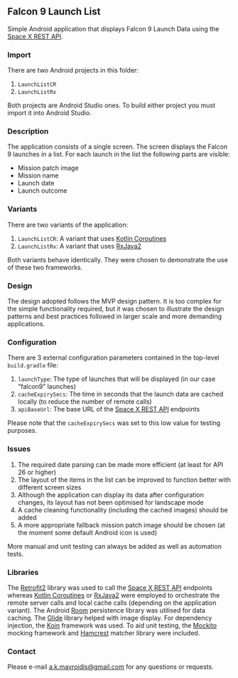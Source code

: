 ## Falcon 9 Launch List

Simple Android application that displays Falcon 9 Launch Data using the [Space X REST API](https://github.com/r-spacex/SpaceX-API).

### Import

There are two Android projects in this folder:

1. `LaunchListCR`
2. `LaunchListRx`

Both projects are Android Studio ones. To build either project you must import it into Android Studio.

### Description

The application consists of a single screen. The screen displays the Falcon 9 launches in a list. For each launch in the list the following parts are visible:

- Mission patch image
- Mission name
- Launch date
- Launch outcome

### Variants

There are two variants of the application:

1. `LaunchListCR`: A variant that uses [Kotlin Coroutines](https://kotlinlang.org/docs/reference/coroutines-overview.html)
2. `LaunchListRx`: A variant that uses [RxJava2](https://github.com/ReactiveX/RxJava)

Both variants behave identically. They were chosen to demonstrate the use of these two frameworks.

### Design

The design adopted follows the MVP design pattern. It is too complex for the simple functionality required, but it was chosen to illustrate
the design patterns and best practices followed in larger scale and more demanding applications.
  
### Configuration

There are 3 external configuration parameters contained in the top-level `build.gradle` file:

1. `launchType`: The type of launches that will be displayed (in our case “falcon9” launches)
2. `cacheExpirySecs`: The time in seconds that the launch data are cached locally (to reduce the number of remote calls)
3. `apiBaseUrl`: The base URL of the [Space X REST API](https://github.com/r-spacex/SpaceX-API) endpoints

Please note that the `cacheExpirySecs` was set to this low value for testing purposes.

### Issues

1. The required date parsing can be made more efficient (at least for API 26 or higher)
2. The layout of the items in the list can be improved to function better with different screen sizes
3. Although the application can display its data after configuration changes, its layout has not been optimised for landscape mode
4. A cache cleaning functionality (including the cached images) should be added
5. A more appropriate fallback mission patch image should be chosen (at the moment some default Android icon is used)

More manual and unit testing can always be added as well as automation tests.


### Libraries

The [Retrofit2](https://square.github.io/retrofit/) library was used to call the [Space X REST API](https://github.com/r-spacex/SpaceX-API) endpoints whereas [Kotlin Coroutines](https://kotlinlang.org/docs/reference/coroutines-overview.html) or [RxJava2](https://github.com/ReactiveX/RxJava) were employed to orchestrate the remote server calls and local cache calls (depending on the application variant). The Android [Room](https://developer.android.com/training/data-storage/room/index.html) persistence library was utilised for data caching. The 
[Glide](https://github.com/bumptech/glide) library helped with image display. For dependency injection, the [Koin](https://insert-koin.io/) framework was used. To aid unit testing, the [Mockito](https://site.mockito.org/) mocking framework and [Hamcrest](http://hamcrest.org/JavaHamcrest/) matcher library were included.

### Contact

Please e-mail <a.k.mavroidis@gmail.com> for any questions or requests.
